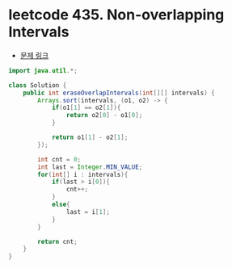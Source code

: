 # leetcode 435. Non-overlapping Intervals

- [문제 링크](https://leetcode.com/problems/non-overlapping-intervals/)

```java
import java.util.*;

class Solution {
    public int eraseOverlapIntervals(int[][] intervals) {
        Arrays.sort(intervals, (o1, o2) -> {
            if(o1[1] == o2[1]){
                return o2[0] - o1[0];
            }

            return o1[1] - o2[1];
        });

        int cnt = 0;
        int last = Integer.MIN_VALUE;
        for(int[] i : intervals){
            if(last > i[0]){
                cnt++;
            }
            else{
                last = i[1];
            }
        }

        return cnt;
    }
}
```
